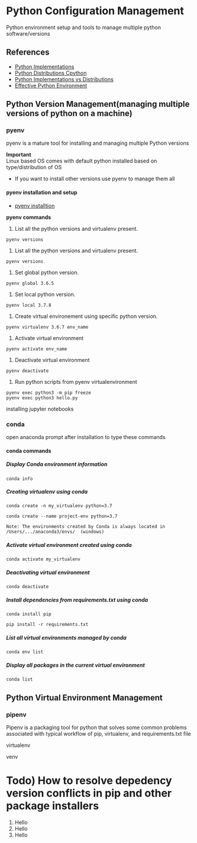 # Python Configuration Management<a name="python-config-manage"></a>
Python environment setup and tools to manage multiple python software/versions

## References<a name="references"></a>
- [Python Implementations](https://wiki.python.org/moin/PythonImplementations)
- [Python Distributions Cpython](https://wiki.python.org/moin/PythonDistributions)
- [Python Implementations vs Distributions](https://stackoverflow.com/questions/27450172/python-implementation-vs-python-distribution-vs-python-itself)
- [Effective Python Environment](https://realpython.com/effective-python-environment/)


## Python Version Management(managing multiple versions of python on a machine)

### pyenv<a name="pyenv"></a>

pyenv is a mature tool for installing and managing multiple Python versions

**Important**  
Linux based OS comes with default python installed based on type/distribution of OS
+ If you want to install other versions use pyenv to manage them all


#### pyenv installation and setup
- [pyenv installtion](https://github.com/pyenv/pyenv-installer)


**pyenv commands**

1. List all the python versions and virtualenv present\.

  ```
  pyenv versions
  ```
1. List all the python versions and virtualenv present\.

  ```
  pyenv versions
  ```
1. Set global python version\.

  ```
  pyenv global 3.6.5
  ```
1. Set local python version\.
  ```
  pyenv local 3.7.8
  ```
1. Create virtual environement using specific python version\.
  ```
  pyenv virtualenv 3.6.7 env_name
  ```
1. Activate virtual environment
  ```
  pyenv activate env_name
  ```
1. Deactivate virtual environment
  ```
  pyenv deactivate
  ```
1. Run python scripts from pyenv virtualenvironment
  ```
  pyenv exec python3 -m pip freeze
  pyenv exec python3 hello.py
  ```



installing jupyter notebooks


### conda
open anaconda prompt after installation to type these commands

#### conda commands
##### Display Conda environment information
  ```
  conda info
  ```

##### Creating virtualenv using conda
  ```
  conda create -n my_virtualenv python=3.7

  conda create --name project-env python=3.7

  Note: The environments created by Conda is always located in /Users/.../anaconda3/envs/  (windows)
  ```

##### Activate virtual environment created using conda
  ```
  conda activate my_virtualenv
  ```

##### Deactivating virtual environment
  ```
  conda deactivate
  ```

##### Install dependencies from requirements.txt using conda
  ```
  conda install pip

  pip install -r requirements.txt
  ```

##### List all virtual environments managed by conda
  ```
  conda env list
  ```

##### Display all packages in the current virtual environment
  ```
  conda list
  ```

## Python Virtual Environment Management

### pipenv
Pipenv is a packaging tool for python that solves some common problems associated with typical workflow of pip, virtualenv, and requirements.txt file

virtualenv

venv


# Todo) How to resolve depedency version conflicts in pip and other package installers


1. Hello
1. Hello 
1. Hello

